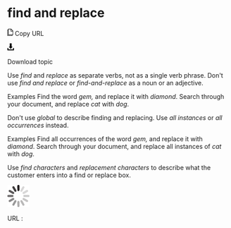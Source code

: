 # find and replace

![Copy URL](media/find-replace/Copy.png)
Copy URL

![Download](media/find-replace/Download.png)

Download topic

Use *find* and *replace* as separate verbs, not as a single verb phrase. Don't use *find and replace* or *find-and-replace* as a noun or an adjective. 

Examples 
Find the word *gem,* and replace it with *diamond*.
Search through your document, and replace *cat* with *dog*.

Don't use *global* to describe finding and replacing. Use *all instances* or *all occurrences* instead. 

Examples
Find all occurrences of the word *gem,* and replace it with *diamond*. 
Search through your document, and replace all instances of *cat* with *dog*.

Use *find characters* and *replacement characters* to describe what the customer enters into a find or replace box.

![In progress](media/find-replace/activity-large.gif)

URL :
